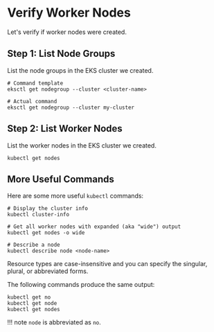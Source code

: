 # Verify Worker Nodes

Let's verify if worker nodes were created.

## Step 1: List Node Groups

List the node groups in the EKS cluster we created.

```
# Command template
eksctl get nodegroup --cluster <cluster-name>

# Actual command
eksctl get nodegroup --cluster my-cluster
```


## Step 2: List Worker Nodes

List the worker nodes in the EKS cluster we created.

```
kubectl get nodes
```


## More Useful Commands

Here are some more useful `kubectl` commands:

```
# Display the cluster info
kubectl cluster-info

# Get all worker nodes with expanded (aka "wide") output
kubectl get nodes -o wide

# Describe a node
kubectl describe node <node-name>
```

Resource types are case-insensitive and you can specify the singular, plural, or abbreviated forms.

The following commands produce the same output:

```
kubectl get no 
kubectl get node
kubectl get nodes
```

!!! note
    `node` is abbreviated as `no`.